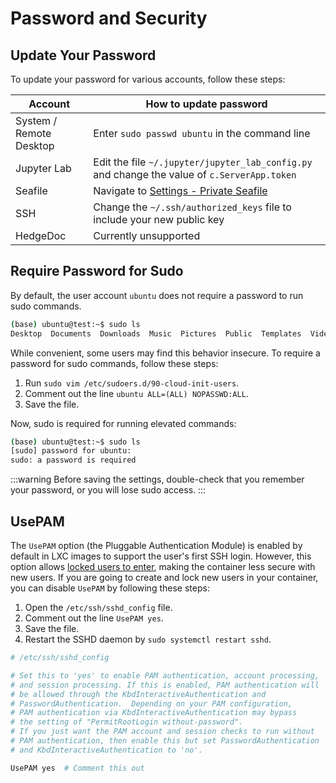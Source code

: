 # Password and Security

## Update Your Password

To update your password for various accounts, follow these steps:

| Account                 | How to update password                                       |
| ----------------------- | ------------------------------------------------------------ |
| System / Remote Desktop | Enter `sudo passwd ubuntu` in the command line               |
| Jupyter Lab             | Edit the file `~/.jupyter/jupyter_lab_config.py` and change the value of `c.ServerApp.token` |
| Seafile                 | Navigate to [Settings - Private Seafile](http://roselab1.ucsd.edu/seafile/profile/#update-user-passwd) |
| SSH                     | Change the `~/.ssh/authorized_keys` file to include your new public key |
| HedgeDoc                | Currently unsupported                                        |

## Require Password for Sudo

By default, the user account `ubuntu` does not require a password to run sudo commands. 

```bash
(base) ubuntu@test:~$ sudo ls
Desktop  Documents  Downloads  Music  Pictures  Public  Templates  Videos  miniconda3  thinclient_drives
```

While convenient, some users may find this behavior insecure. To require a password for sudo commands, follow these steps:

1. Run `sudo vim /etc/sudoers.d/90-cloud-init-users`.
2. Comment out the line `ubuntu ALL=(ALL) NOPASSWD:ALL`.
3. Save the file.

Now, sudo is required for running elevated commands:

```bash
(base) ubuntu@test:~$ sudo ls
[sudo] password for ubuntu: 
sudo: a password is required
```

:::warning
Before saving the settings, double-check that you remember your password, or you will lose sudo access.
:::

## UsePAM

The `UsePAM` option (the Pluggable Authentication Module) is enabled by default in LXC images to support the user's first SSH login. However, this option allows [locked users to enter](https://arlimus.github.io/articles/usepam/), making the container less secure with new users. If you are going to create and lock new users in your container, you can disable `UsePAM` by following these steps:

1. Open the `/etc/ssh/sshd_config` file.
2. Comment out the line `UsePAM yes`.
3. Save the file.
4. Restart the SSHD daemon by `sudo systemctl restart sshd`.

```bash
# /etc/ssh/sshd_config

# Set this to 'yes' to enable PAM authentication, account processing,
# and session processing. If this is enabled, PAM authentication will
# be allowed through the KbdInteractiveAuthentication and
# PasswordAuthentication.  Depending on your PAM configuration,
# PAM authentication via KbdInteractiveAuthentication may bypass
# the setting of "PermitRootLogin without-password".
# If you just want the PAM account and session checks to run without
# PAM authentication, then enable this but set PasswordAuthentication
# and KbdInteractiveAuthentication to 'no'.

UsePAM yes  # Comment this out
```

